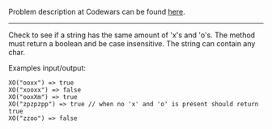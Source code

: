 Problem description at Codewars can be found
[here](https://www.codewars.com/kata/55908aad6620c066bc00002a/train/python).

-------------

Check to see if a string has the same amount of 'x's and 'o's. The method must return a boolean and
be case insensitive. The string can contain any char.
<br>

Examples input/output:
```
XO("ooxx") => true
XO("xooxx") => false
XO("ooxXm") => true
XO("zpzpzpp") => true // when no 'x' and 'o' is present should return true
XO("zzoo") => false
```
